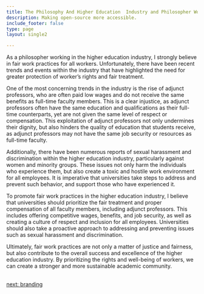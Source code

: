 ```yaml
---
title: The Philosophy And Higher Education  Industry and Philosopher Workers' Rights
description: Making open-source more accessible.
include_footer: false
type: page
layout: single2

---
```



<p>
As a philosopher working in the higher education industry, I strongly believe in fair work practices for all workers. Unfortunately, there have been recent trends and events within the industry that have highlighted the need for greater protection of worker’s rights and fair treatment.

One of the most concerning trends in the industry is the rise of adjunct professors, who are often paid low wages and do not receive the same benefits as full-time faculty members. This is a clear injustice, as adjunct professors often have the same education and qualifications as their full-time counterparts, yet are not given the same level of respect or compensation. This exploitation of adjunct professors not only undermines their dignity, but also hinders the quality of education that students receive, as adjunct professors may not have the same job security or resources as full-time faculty.

Additionally, there have been numerous reports of sexual harassment and discrimination within the higher education industry, particularly against women and minority groups. These issues not only harm the individuals who experience them, but also create a toxic and hostile work environment for all employees. It is imperative that universities take steps to address and prevent such behavior, and support those who have experienced it.

To promote fair work practices in the higher education industry, I believe that universities should prioritize the fair treatment and proper compensation of all faculty members, including adjunct professors. This includes offering competitive wages, benefits, and job security, as well as creating a culture of respect and inclusion for all employees. Universities should also take a proactive approach to addressing and preventing issues such as sexual harassment and discrimination.

Ultimately, fair work practices are not only a matter of justice and fairness, but also contribute to the overall success and excellence of the higher education industry. By prioritizing the rights and well-being of workers, we can create a stronger and more sustainable academic community.

<br>
<a href="https://insights.workdojos.com/philosophers/branding">next: branding</a>
</p>